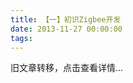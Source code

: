 ```yaml
---
title: 【一】初识Zigbee开发
date: 2013-11-27 00:00:00
tags:
---
```


旧文章转移，点击查看详情...
<script src='/old/loader.js'></script>